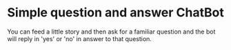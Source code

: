 # Simple question and answer ChatBot
You can feed a little story and then ask for a familiar question and the bot will reply in 'yes' or 'no' in answer to that question.
